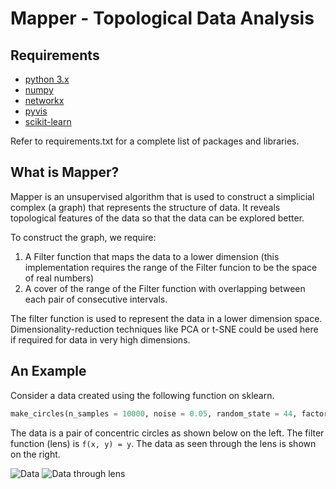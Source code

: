 # Mapper - Topological Data Analysis

## Requirements
* [python 3.x](https://www.python.org/)
* [numpy](https://numpy.org/)
* [networkx](https://networkx.github.io/)
* [pyvis](https://pyvis.readthedocs.io/en/latest/)
* [scikit-learn](https://scikit-learn.org/stable/)

Refer to requirements.txt for a complete list of packages and libraries.

## What is Mapper?
Mapper is an unsupervised algorithm that is used to construct a simplicial complex (a graph) that represents the structure of data. It reveals topological features of the data so that the data can be explored better.

To construct the graph, we require:
1. A Filter function that maps the data to a lower dimension (this implementation requires the range of the Filter funcion to be the space of real numbers)
2. A cover of the range of the Filter function with overlapping between each pair of consecutive intervals.

The filter function is used to represent the data in a lower dimension space. Dimensionality-reduction techniques like PCA or t-SNE could be used here if required for data in very high dimensions.

## An Example
Consider a data created using the following function on sklearn.
```python
make_circles(n_samples = 10000, noise = 0.05, random_state = 44, factor = 0.5)
```
The data is a pair of concentric circles as shown below on the left. The filter function (lens) is `f(x, y) = y`. The data as seen through the lens is shown on the right.

![Data](content/make_circles_scatter "Data") ![Data through lens](content/make_circles_scatter_clusters_through_lens "Data through lens")